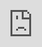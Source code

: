 # DigitalCrafts Solo Project - GitFit App
__________________________________________________

## Name of My Website: ##

**GitFit247**

**Website's URL:**

[https://gitfit247.surge.sh/?fbclid=IwAR3F0BEfIjQMLfIOUYnn_ZfvzrlVSxhTt94TFnCqeum-tdo8DwRdQCDCQKA]
__________________________________________________

## Website description:
Personally, I have never came across a Fitness related website that met my personal expectations in terms of what I feel a Fitness website should provide its users. Thus, leading me to develop my own envisionment of those expectations. GitFit is a Fitness site that allows users to have full access to everything the site has to offer without pressuring users into subscribing to a monthly payment plan. But Why? Simply because GitFit was built without any greeding subscription.

This means that users are free to Create an account that will then be properly encrypted using into GitFit's database, utilizing hashes, allowing users to return to their personal account at anytime. Additionally, users have the ability to view all of our "Recommened Workouts" upon login and add any exercise to their personal "Workout Plan". Users can begin a workout session at anytime with the mere click of a button. Whenever you wish to delete your account you can do so at the bottom of each page and all of your information with be deleted from GitFit's database.
__________________________________________________

## Software used: ##
**Front-End**<br/>
*Javascript*<br/>
*React*<br/>
*Redux*<br/>
*HTML*<br/>
*CSS*

**Back-End**<br/>
*Javascript*<br/>
*Express*<br/>
*Node.js*<br/>
*Sequelize*<br/>
*bcryptjs*

**Database**<br/>
*ElephantSQL*<br/>
*PostgreSQL*<br/>
*Managed via Beekeeper*

**Deployed via:**<br/>
*HEROKU* - For the server*<br/>
*SURGE* - For the client*
__________________________________________________

## Live Screenshots of GitFit: ##

Showcasing of GitFit Responsiveness:

https://www.loom.com/share/6c664c7e49574e1895772b172d74ccda?sharedAppSource=personal_library

Showcasing of Creating an account on GitFit:

https://www.loom.com/share/91e78657cbb84e0185a9ecdb3ded2400?sharedAppSource=personal_library

Showcasing of Logging into GitFit account:

https://www.loom.com/share/07ca75f7b36644e08741204d5c1d4f82?sharedAppSource=personal_library

Showcasing of Guest Login feature on GitFit:

https://www.loom.com/share/07bde8a052c1444a8d6c81975c8acd76?sharedAppSource=personal_library

Showcasing of Adding/Removing workout(s) from account:

https://www.loom.com/share/b8843185a40846cfb2a253237098fa17?sharedAppSource=personal_library

Showcasing of Starting a Workout Session with Stopwatch feature:

https://www.loom.com/share/92b32ab3b1e147e4a083e426749cc74b?sharedAppSource=personal_library

Showcasing of Deleting/Logging out of of GitFit Account:

<iframe src="https://www.loom.com/embed/24d4edd3b495473e96f0aab881b52318" frameborder="0" webkitallowfullscreen mozallowfullscreen allowfullscreen style="position: absolute; top: 0; left: 0; width: 100%; height: 100%;"></iframe>

__________________________________________________

*Developed by Derek Dunlap Jr*
